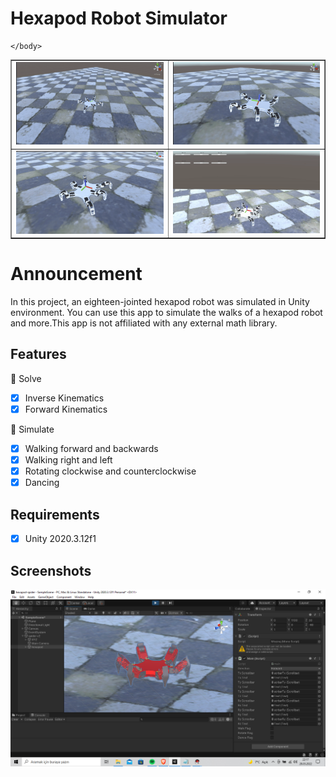 # Hexapod Robot Simulator 
<table border="1">
    <body>
        <tr>
            <td><img src="https://github.com/enesvardar/hexapod-spider/blob/main/images/walk.gif" width="500"/></td>
            <td><img src="https://github.com/enesvardar/hexapod-spider/blob/main/images/rotation.gif" width="500"/></td>
        </tr>
        <tr>
            <td><img src="https://github.com/enesvardar/hexapod-spider/blob/main/images/dance.gif" width="500"/></td>
            <td><img src="https://github.com/enesvardar/hexapod-spider/blob/main/images/coordinate system.gif" width="500"/></td>
        </tr>
        
    </body>
</table>


# Announcement

In this project, an eighteen-jointed hexapod robot was simulated in Unity environment. You can use this app to simulate the walks of a hexapod robot and more.This app is not affiliated with any external math library. 

## Features

🎉 Solve

- [x] Inverse Kinematics
- [x] Forward Kinematics

🎉 Simulate

- [x] Walking forward and backwards
- [x] Walking right and left
- [x] Rotating clockwise and counterclockwise
- [x] Dancing

## Requirements

- [x] Unity 2020.3.12f1 

## Screenshots

<img src="https://github.com/enesvardar/hexapod-spider/blob/main/images/spider.PNG"/>

